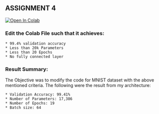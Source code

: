 ## ASSIGNMENT 4
[![Open In Colab](https://colab.research.google.com/assets/colab-badge.svg)](https://colab.research.google.com/github/github.com/aswa09/EVA-4/blob/master/S4/EVA4_Assignment_4.ipynb)
### Edit the Colab File such that it achieves:

    * 99.4% validation accuracy
    * Less than 20k Parameters
    * Less than 20 Epochs
    * No fully connected layer
    
### Result Summary:

The Objective was to modify the code for MNIST dataset with the above mentioned criteria.
The following were the result from my architecture:

    * Validation Accuracy: 99.41%
    * Number of Parameters: 17,386
    * Number of Epochs: 19
    * Batch size: 64
